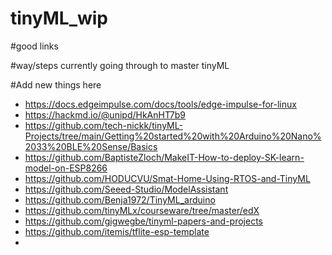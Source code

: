 # tinyML_wip

#good links 




#way/steps currently going through to master tinyML 





#Add new things here 

- https://docs.edgeimpulse.com/docs/tools/edge-impulse-for-linux
- https://hackmd.io/@unipd/HkAnHT7b9
- https://github.com/tech-nickk/tinyML-Projects/tree/main/Getting%20started%20with%20Arduino%20Nano%2033%20BLE%20Sense/Basics
- https://github.com/BaptisteZloch/MakeIT-How-to-deploy-SK-learn-model-on-ESP8266
- https://github.com/HODUCVU/Smat-Home-Using-RTOS-and-TinyML
- https://github.com/Seeed-Studio/ModelAssistant
- https://github.com/Benja1972/TinyML_arduino
- https://github.com/tinyMLx/courseware/tree/master/edX
- https://github.com/gigwegbe/tinyml-papers-and-projects
- https://github.com/itemis/tflite-esp-template
- 


